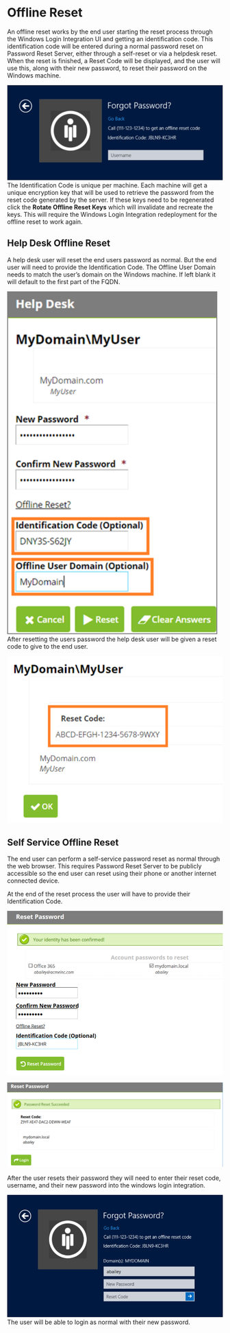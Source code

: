[title]: # (Offline Reset)
[tags]: # (intergration)
[priority]: # (4)
# Offline Reset

An offline reset works by the end user starting the reset process through the Windows Login Integration
UI and getting an identification code. This identification code will be entered during a normal password
reset on Password Reset Server, either through a self-reset or via a helpdesk reset. When the reset is finished, a Reset Code will be displayed, and the user will use this, along with their new password, to reset their password on the Windows machine.

   ![Reset](images/reset.png)
The Identification Code is unique per machine. Each machine will get a unique encryption key that will
be used to retrieve the password from the reset code generated by the server. If these keys need to be
regenerated click the __Rotate Offline Reset Keys__ which will invalidate and recreate the keys. This will require the Windows Login Integration redeployment for the offline reset to work again.

## Help Desk Offline Reset

A help desk user will reset the end users password as normal. But the end user will need to provide the
Identification Code. The Offline User Domain needs to match the user’s domain on the Windows machine. If left blank it will default to the first part of the FQDN.

   ![Help Desk](images/help.png)
After resetting the users password the help desk user will be given a reset code to give to the end user.

   ![Reset Code](images/domain.png)

## Self Service Offline Reset

The end user can perform a self-service password reset as normal through the web browser. This requires Password Reset Server to be publicly accessible so the end user can reset using their phone or another internet connected device.

At the end of the reset process the user will have to provide their Identification Code.

   ![Reset Code](images/user.png)

   ![Reset Code](images/code.png)

After the user resets their password they will need to enter their reset code, username, and their new password into the windows login integration.

   ![Reset Code](images/forgot.png)
The user will be able to login as normal with their new password.
